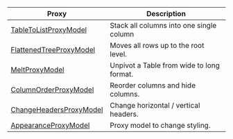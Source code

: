 | Proxy                                                | Description                              |
| -----------------------------------------------------|------------------------------------------|
|[TableToListProxyModel](tabletolistproxymodel.md)     | Stack all columns into one single column |
|[FlattenedTreeProxyModel](flattenedtreeproxymodel.md) | Moves all rows up to the root level.     |
|[MeltProxyModel](meltproxymodel.md)                   |Unpivot a Table from wide to long format. |
|[ColumnOrderProxyModel](columnorderproxymodel.md)     |Reorder columns and hide columns.         |
|[ChangeHeadersProxyModel](changeheadersproxymodel.md) | Change horizontal / vertical headers.    |
|[AppearanceProxyModel](appearanceproxymodel.md)       | Proxy model to change styling.           |
